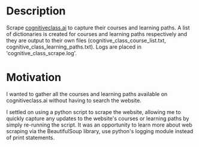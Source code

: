 # Description
Scrape [cognitiveclass.ai](https://cognitiveclass.ai/) to capture their courses and learning paths. A list of dictionaries is created for courses and learning paths respectively and they are output to their own files (cognitive_class_course_list.txt, cognitive_class_learning_paths.txt). Logs are placed in 'cognitive_class_scrape.log'.

# Motivation
I wanted to gather all the courses and learning paths available on cognitiveclass.ai without having to search the website.

I settled on using a python script to scrape the website, allowing me to quickly capture any updates to the website's courses or learning paths by simply re-running the script. It was an opportunity to learn more about web scraping via the BeautifulSoup library, use python's logging module instead of print statements.
